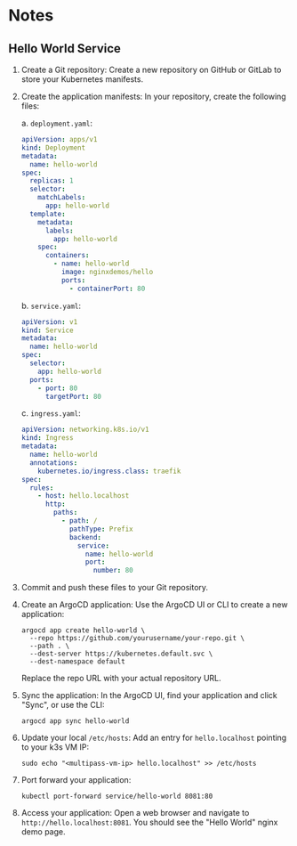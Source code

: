 # Notes

## Hello World Service

1. Create a Git repository:
   Create a new repository on GitHub or GitLab to store your Kubernetes manifests.

2. Create the application manifests:
   In your repository, create the following files:

   a. `deployment.yaml`:

   ```yaml
   apiVersion: apps/v1
   kind: Deployment
   metadata:
     name: hello-world
   spec:
     replicas: 1
     selector:
       matchLabels:
         app: hello-world
     template:
       metadata:
         labels:
           app: hello-world
       spec:
         containers:
           - name: hello-world
             image: nginxdemos/hello
             ports:
               - containerPort: 80
   ```

   b. `service.yaml`:

   ```yaml
   apiVersion: v1
   kind: Service
   metadata:
     name: hello-world
   spec:
     selector:
       app: hello-world
     ports:
       - port: 80
         targetPort: 80
   ```

   c. `ingress.yaml`:

   ```yaml
   apiVersion: networking.k8s.io/v1
   kind: Ingress
   metadata:
     name: hello-world
     annotations:
       kubernetes.io/ingress.class: traefik
   spec:
     rules:
       - host: hello.localhost
         http:
           paths:
             - path: /
               pathType: Prefix
               backend:
                 service:
                   name: hello-world
                   port:
                     number: 80
   ```

3. Commit and push these files to your Git repository.

4. Create an ArgoCD application:
   Use the ArgoCD UI or CLI to create a new application:

   ```
   argocd app create hello-world \
     --repo https://github.com/yourusername/your-repo.git \
     --path . \
     --dest-server https://kubernetes.default.svc \
     --dest-namespace default
   ```

   Replace the repo URL with your actual repository URL.

5. Sync the application:
   In the ArgoCD UI, find your application and click "Sync", or use the CLI:

   ```
   argocd app sync hello-world
   ```

6. Update your local `/etc/hosts`:
   Add an entry for `hello.localhost` pointing to your k3s VM IP:

   ```
   sudo echo "<multipass-vm-ip> hello.localhost" >> /etc/hosts
   ```

7. Port forward your application:

   ```
   kubectl port-forward service/hello-world 8081:80
   ```

8. Access your application:
   Open a web browser and navigate to `http://hello.localhost:8081`. You should see the "Hello World" nginx demo page.
